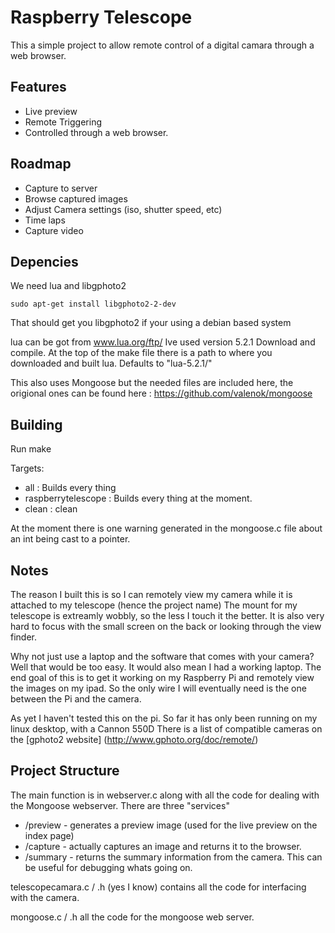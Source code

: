 Raspberry Telescope
===================

This a simple project to allow remote control of a digital camara through a web browser.

Features
--------

* Live preview
* Remote Triggering
* Controlled through a web browser.

Roadmap
-------

* Capture to server
* Browse captured images
* Adjust Camera settings (iso, shutter speed, etc)
* Time laps 
* Capture video

Depencies
---------

We need lua and libgphoto2

`sudo apt-get install libgphoto2-2-dev`

That should get you libgphoto2 if your using a debian based system

lua can be got from www.lua.org/ftp/ Ive used version 5.2.1
Download and compile. 
At the top of the make file there is a path to where you downloaded and built lua. Defaults to "lua-5.2.1/"

This also uses Mongoose but the needed files are included here, the origional ones can be found here : https://github.com/valenok/mongoose

Building
--------
Run make

Targets:
* all : Builds every thing
* raspberrytelescope : Builds every thing at the moment.
* clean : clean

At the moment there is one warning generated in the mongoose.c file about an int being cast to a pointer.

Notes
-----

The reason I built this is so I can remotely view my camera while it is attached to my telescope (hence the project name) The mount for my telescope is extreamly wobbly, so the less I touch it the better. It is also very hard to focus with the small screen on the back or looking through the view finder.

Why not just use a laptop and the software that comes with your camera? Well that would be too easy. It would also mean I had a working laptop. The end goal of this is to get it working on my Raspberry Pi and remotely view the images on my ipad. So the only wire I will eventually need is the one between the Pi and the camera.

As yet I haven't tested this on the pi. So far it has only been running on my linux desktop, with a Cannon 550D There is a list of compatible cameras on the [gphoto2 website] (http://www.gphoto.org/doc/remote/)

Project Structure
-----------------

The main function is in webserver.c along with all the code for dealing with the Mongoose webserver. There are three "services" 
* /preview - generates a preview image (used for the live preview on the index page)
* /capture - actually captures an image and returns it to the browser.
* /summary - returns the summary information from the camera. This can be useful for debugging whats going on.

telescopecamara.c / .h (yes I know) contains all the code for interfacing with the camera.

mongoose.c / .h all the code for the mongoose web server.


